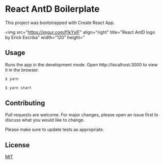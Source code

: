 # React AntD Boilerplate

This project was bootstrapped with Create React App.

<img src="https://imgur.com/f1kYxlF" align="right"
     title="React AntD logo by Erick Escriba" width="120" height="

## Usage

Runs the app in the development mode.
Open http://localhost:3000 to view it in the browser.

```javascript
$ yarn 

$ yarn start
```

## Contributing
Pull requests are welcome. For major changes, please open an issue first to discuss what you would like to change.

Please make sure to update tests as appropriate.

## License
[MIT](https://choosealicense.com/licenses/mit/)
